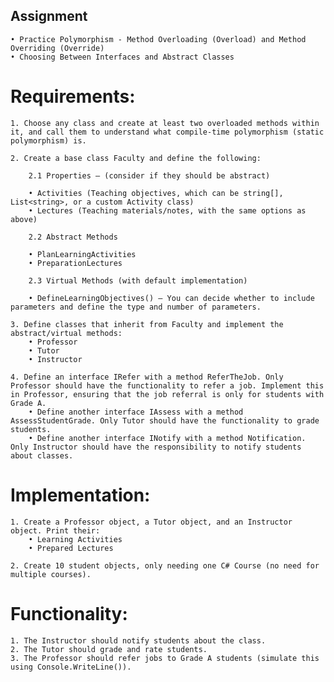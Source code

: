 ## Assignment

    • Practice Polymorphism - Method Overloading (Overload) and Method Overriding (Override)
    • Choosing Between Interfaces and Abstract Classes

# Requirements:

    1. Choose any class and create at least two overloaded methods within it, and call them to understand what compile-time polymorphism (static polymorphism) is.

    2. Create a base class Faculty and define the following:

        2.1 Properties – (consider if they should be abstract)

        • Activities (Teaching objectives, which can be string[], List<string>, or a custom Activity class)
        • Lectures (Teaching materials/notes, with the same options as above)

        2.2 Abstract Methods

        • PlanLearningActivities
        • PreparationLectures

        2.3 Virtual Methods (with default implementation)

        • DefineLearningObjectives() – You can decide whether to include parameters and define the type and number of parameters.

    3. Define classes that inherit from Faculty and implement the abstract/virtual methods:
        • Professor
        • Tutor
        • Instructor

    4. Define an interface IRefer with a method ReferTheJob. Only Professor should have the functionality to refer a job. Implement this in Professor, ensuring that the job referral is only for students with Grade A.
        • Define another interface IAssess with a method AssessStudentGrade. Only Tutor should have the functionality to grade students.
        • Define another interface INotify with a method Notification. Only Instructor should have the responsibility to notify students about classes.

# Implementation:

    1. Create a Professor object, a Tutor object, and an Instructor object. Print their:
        • Learning Activities
        • Prepared Lectures

    2. Create 10 student objects, only needing one C# Course (no need for multiple courses).

# Functionality:

    1. The Instructor should notify students about the class.
    2. The Tutor should grade and rate students.
    3. The Professor should refer jobs to Grade A students (simulate this using Console.WriteLine()).
